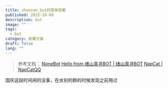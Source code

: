 ```yaml
---
title: zhenxun_bot的简单部署
published: 2025-10-09
description: bot
image: ""
tags:
  - bot
category: 部署方案
draft: false
lang: ""
---
```

> 参考文档：
>[NoneBot](https://nonebot.dev/)
>[Hello from 绪山真寻BOT | 绪山真寻BOT](https://zhenxun-org.github.io/zhenxun_bot/)
>[NapCat | NapCatQQ](https://napneko.github.io/guide/napcat)

国庆这段时间闲的没事，在水别的群的时候发现之前用过
